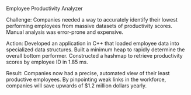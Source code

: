 Employee Productivity Analyzer

Challenge: Companies needed a way to accurately identify their lowest performing employees from massive datasets of productivity scores. Manual analysis was error-prone and expensive.

Action: Developed an application in C++ that loaded employee data into specialized data structures. Built a minimum heap to rapidly determine the overall bottom performer. Constructed a hashmap to retrieve productivity scores by employee ID in 1.85 ms.

Result: Companies now had a precise, automated view of their least productive employees. By pinpointing weak links in the workforce, companies will save upwards of $1.2 million dollars yearly.
